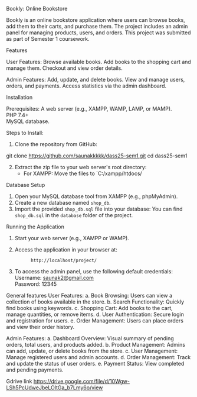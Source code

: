 Bookly: Online Bookstore

Bookly is an online bookstore application where users can browse books, add them to their carts, and purchase them. The project includes an admin panel for managing products, users, and orders. This project was submitted as part of Semester 1 coursework.

Features

User Features:
Browse available books.
Add books to the shopping cart and manage them.
Checkout and view order details.

Admin Features:
 Add, update, and delete books.
View and manage users, orders, and payments.
 Access statistics via the admin dashboard.



Installation

Prerequisites:
 A web server (e.g., XAMPP, WAMP, LAMP, or MAMP).  
 PHP 7.4+  
 MySQL database.  


Steps to Install:
1. Clone the repository from GitHub:
   
git clone https://github.com/saunakkkkk/dass25-sem1.git
cd dass25-sem1

2. Extract the zip file to your web server's root directory:
   - For XAMPP: Move the files to `C:/xampp/htdocs/


Database Setup

1. Open your MySQL database tool from XAMPP (e.g., phpMyAdmin).  
2. Create a new database named `shop_db`.  
3. Import the provided `shop_db.sql` file into your database:
   You can find `shop_db.sql` in the `database` folder of the project.


 Running the Application

1. Start your web server (e.g., XAMPP or WAMP).  
2. Access the application in your browser at:
   
             http://localhost/project/
  

3. To access the admin panel, use the following default credentials:
   Username: saunak2@gmail.com  
   Password: 12345  


General features
User Features:
a. Book Browsing: Users can view a collection of books available in the store.
b. Search Functionality: Quickly find books using keywords.
c. Shopping Cart: Add books to the cart, manage quantities, or remove items.
d. User Authentication: Secure login and registration for users.
e. Order Management: Users can place orders and view their order history.

Admin Features:
a. Dashboard Overview: Visual summary of pending orders, total users, and products added.
b. Product Management: Admins can add, update, or delete books from the store.
c. User Management: Manage registered users and admin accounts.
d. Order Management: Track and update the status of user orders.
e. Payment Status: View completed and pending payments.


Gdrive link
https://drive.google.com/file/d/10Wgw-LSh5PcUdweJbeLOltGa_b7Lmy6o/view

